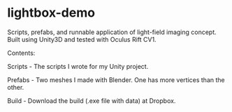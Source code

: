 # lightbox-demo
Scripts, prefabs, and runnable application of light-field imaging concept. Built using Unity3D and tested with Oculus Rift CV1.

Contents:

Scripts - The scripts I wrote for my Unity project.

Prefabs - Two  meshes I made with Blender. One has more vertices than the other.

Build -  Download the build (.exe file with data) at Dropbox.
